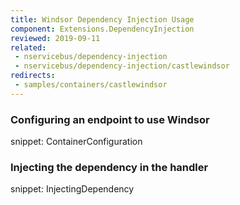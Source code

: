 ```yaml
---
title: Windsor Dependency Injection Usage
component: Extensions.DependencyInjection
reviewed: 2019-09-11
related:
 - nservicebus/dependency-injection
 - nservicebus/dependency-injection/castlewindsor
redirects:
 - samples/containers/castlewindsor
---
```


### Configuring an endpoint to use Windsor

snippet: ContainerConfiguration


### Injecting the dependency in the handler

snippet: InjectingDependency